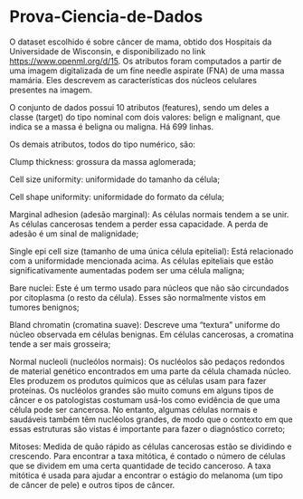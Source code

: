 # Prova-Ciencia-de-Dados

O dataset escolhido é sobre câncer de mama, obtido dos Hospitais da Universidade de Wisconsin, e disponibilizado no link https://www.openml.org/d/15. Os atributos foram computados a partir de uma imagem digitalizada de um fine needle aspirate (FNA) de uma massa mamária. Eles descrevem as características dos núcleos celulares presentes na imagem.

O conjunto de dados possui 10 atributos (features), sendo um deles a classe (target) do tipo nominal com dois valores: belign e malignant, que indica se a massa é beligna ou maligna. Há 699 linhas.

Os demais atributos, todos do tipo numérico, são:

Clump thickness: grossura da massa aglomerada;

Cell size uniformity: uniformidade do tamanho da célula;

Cell shape uniformity: uniformidade do formato da célula;

Marginal adhesion (adesão marginal): As células normais tendem a se unir. As células cancerosas tendem a perder essa capacidade. A perda de adesão é um sinal de malignidade;

Single epi cell size (tamanho de uma única célula epitelial): Está relacionado com a uniformidade mencionada acima. As células epiteliais que estão significativamente aumentadas podem ser uma célula maligna;

Bare nuclei: Este é um termo usado para núcleos que não são circundados por citoplasma (o resto da célula). Esses são normalmente vistos em tumores benignos;

Bland chromatin (cromatina suave): Descreve uma “textura” uniforme do núcleo observada em células benignas. Em células cancerosas, a cromatina tende a ser mais grosseira;

Normal nucleoli (nucleólos normais): Os nucléolos são pedaços redondos de material genético encontrados em uma parte da célula chamada núcleo. Eles produzem os produtos químicos que as células usam para fazer proteínas. Os nucléolos grandes são muito comuns em alguns tipos de câncer e os patologistas costumam usá-los como evidência de que uma célula pode ser cancerosa. No entanto, algumas células normais e saudáveis ​​também têm nucléolos grandes, de modo que o contexto em que essas estruturas são vistas é importante para fazer o diagnóstico correto;

Mitoses: Medida de quão rápido as células cancerosas estão se dividindo e crescendo. Para encontrar a taxa mitótica, é contado o número de células que se dividem em uma certa quantidade de tecido canceroso. A taxa mitótica é usada para ajudar a encontrar o estágio do melanoma (um tipo de câncer de pele) e outros tipos de câncer.
